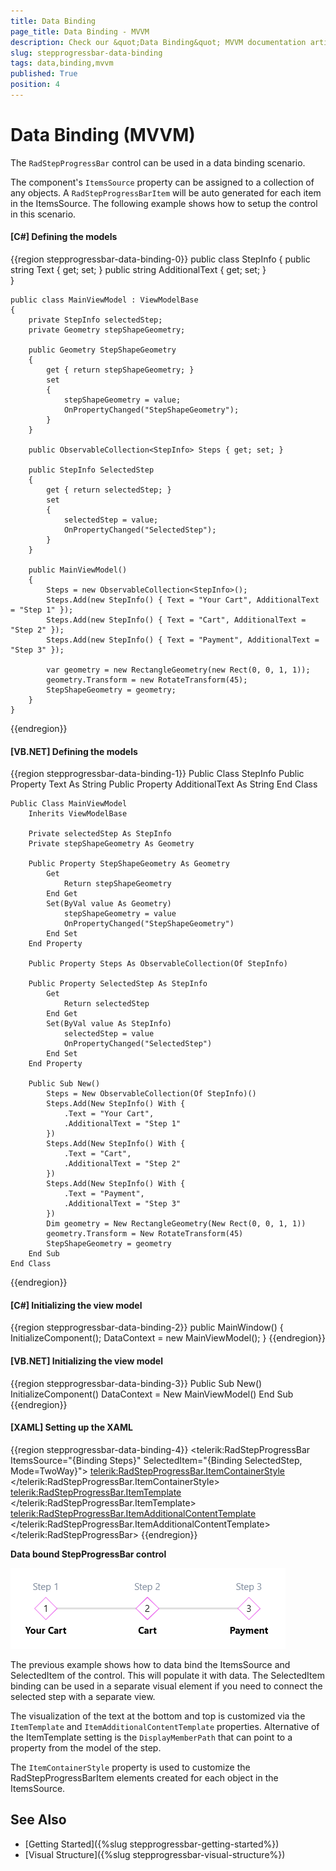 ```yaml
---
title: Data Binding
page_title: Data Binding - MVVM
description: Check our &quot;Data Binding&quot; MVVM documentation article for the RadStepProgressBar control.
slug: stepprogressbar-data-binding
tags: data,binding,mvvm
published: True
position: 4
---
```


# Data Binding (MVVM)

The `RadStepProgressBar` control can be used in a data binding scenario. 

The component's `ItemsSource` property can be assigned to a collection of any objects. A `RadStepProgressBarItem` will be auto generated for each item in the ItemsSource. The following example shows how to setup the control in this scenario.

#### __[C#] Defining the models__
{{region stepprogressbar-data-binding-0}}
	public class StepInfo
	{
		public string Text { get; set; }
        public string AdditionalText { get; set; }		
	}

	public class MainViewModel : ViewModelBase
	{
		private StepInfo selectedStep;
		private Geometry stepShapeGeometry;

		public Geometry StepShapeGeometry
		{
			get { return stepShapeGeometry; }
			set 
			{ 
				stepShapeGeometry = value;
				OnPropertyChanged("StepShapeGeometry");
			}
		}

		public ObservableCollection<StepInfo> Steps { get; set; }

		public StepInfo SelectedStep
		{
			get { return selectedStep; }
			set 
			{ 
				selectedStep = value;
				OnPropertyChanged("SelectedStep");
			}
		}

		public MainViewModel()
		{
			Steps = new ObservableCollection<StepInfo>();
			Steps.Add(new StepInfo() { Text = "Your Cart", AdditionalText = "Step 1" });
			Steps.Add(new StepInfo() { Text = "Cart", AdditionalText = "Step 2" });
			Steps.Add(new StepInfo() { Text = "Payment", AdditionalText = "Step 3" });

			var geometry = new RectangleGeometry(new Rect(0, 0, 1, 1));
			geometry.Transform = new RotateTransform(45);
			StepShapeGeometry = geometry;
		}
	}
{{endregion}}

#### __[VB.NET] Defining the models__
{{region stepprogressbar-data-binding-1}}
	Public Class StepInfo
	    Public Property Text As String
	    Public Property AdditionalText As String
	End Class

	Public Class MainViewModel
	    Inherits ViewModelBase

	    Private selectedStep As StepInfo
	    Private stepShapeGeometry As Geometry

	    Public Property StepShapeGeometry As Geometry
	        Get
	            Return stepShapeGeometry
	        End Get
	        Set(ByVal value As Geometry)
	            stepShapeGeometry = value
	            OnPropertyChanged("StepShapeGeometry")
	        End Set
	    End Property

	    Public Property Steps As ObservableCollection(Of StepInfo)

	    Public Property SelectedStep As StepInfo
	        Get
	            Return selectedStep
	        End Get
	        Set(ByVal value As StepInfo)
	            selectedStep = value
	            OnPropertyChanged("SelectedStep")
	        End Set
	    End Property

	    Public Sub New()
	        Steps = New ObservableCollection(Of StepInfo)()
	        Steps.Add(New StepInfo() With {
	            .Text = "Your Cart",
	            .AdditionalText = "Step 1"
	        })
	        Steps.Add(New StepInfo() With {
	            .Text = "Cart",
	            .AdditionalText = "Step 2"
	        })
	        Steps.Add(New StepInfo() With {
	            .Text = "Payment",
	            .AdditionalText = "Step 3"
	        })
	        Dim geometry = New RectangleGeometry(New Rect(0, 0, 1, 1))
	        geometry.Transform = New RotateTransform(45)
	        StepShapeGeometry = geometry
	    End Sub
	End Class
{{endregion}}

#### __[C#] Initializing the view model__
{{region stepprogressbar-data-binding-2}}
	public MainWindow()
	{
		InitializeComponent();
		DataContext = new MainViewModel();
	}
{{endregion}}

#### __[VB.NET] Initializing the view model__
{{region stepprogressbar-data-binding-3}}
	Public Sub New()
	    InitializeComponent()
	    DataContext = New MainViewModel()
	End Sub
{{endregion}}

#### __[XAML] Setting up the XAML__
{{region stepprogressbar-data-binding-4}}
	<telerik:RadStepProgressBar ItemsSource="{Binding Steps}"
								SelectedItem="{Binding SelectedStep, Mode=TwoWay}">
		<telerik:RadStepProgressBar.ItemContainerStyle>
			<Style TargetType="telerik:RadStepProgressBarItem">
				<Setter Property="ShapeStroke" Value="#EC6CEE" />
				<Setter Property="ShapeGeometry" Value="{Binding RelativeSource={RelativeSource AncestorType=telerik:RadStepProgressBar}, Path=DataContext.StepShapeGeometry}" />
			</Style>
		</telerik:RadStepProgressBar.ItemContainerStyle>
		<telerik:RadStepProgressBar.ItemTemplate>
			<DataTemplate>
				<TextBlock Text="{Binding Text}" FontWeight="Bold" />
			</DataTemplate>
		</telerik:RadStepProgressBar.ItemTemplate>
		<telerik:RadStepProgressBar.ItemAdditionalContentTemplate>
			<DataTemplate>
				<TextBlock Text="{Binding AdditionalText}" Foreground="#8591A2" />
			</DataTemplate>
		</telerik:RadStepProgressBar.ItemAdditionalContentTemplate>
	</telerik:RadStepProgressBar>
{{endregion}}

__Data bound StepProgressBar control__  

![](images/stepprogressbar-data-binding-0.png)

The previous example shows how to data bind the ItemsSource and SelectedItem of the control. This will populate it with data. The SelectedItem binding can be used in a separate visual element if you need to connect the selected step with a separate view.

The visualization of the text at the bottom and top is customized via the `ItemTemplate` and `ItemAdditionalContentTemplate` properties. Alternative of the ItemTemplate setting is the `DisplayMemberPath` that can point to a property from the model of the step.

The `ItemContainerStyle` property is used to customize the RadStepProgressBarItem elements created for each object in the ItemsSource. 

## See Also
* [Getting Started]({%slug stepprogressbar-getting-started%})
* [Visual Structure]({%slug stepprogressbar-visual-structure%})
